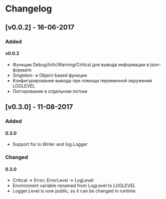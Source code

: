 # Changelog

## [v0.0.2] - 16-06-2017

### Added

#### v0.0.2
- Функции Debug/Info/Warning/Critical для вывода информации в json-формате
- Singleton- и Object-based функции
- Конфигурирование вывода при помощи переменной окружения LOGLEVEL
- Логгирование в отдельном потоке

## [v0.3.0] - 11-08-2017

### Added

#### 0.3.0
- Support for io.Writer and log.Logger

### Changed

#### 0.3.0
- Critical -> Error; ErrorLevel -> LogLevel
- Environment variable renamed from LogLevel to LOGLEVEL
- Logger.Level is now public, so it can be changed in runtime
